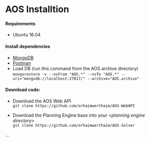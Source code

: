 # AOS Installtion
#### Requirements
* Ubuntu 16.04
#### Install dependencies
* [MongoDB](https://docs.mongodb.com/manual/tutorial/install-mongodb-on-ubuntu/) 
* [Postman](https://www.postman.com/downloads/)
* Load DB (run this command from the AOS.archive directory)</br>
`mongorestore -v --nsFrom "AOS.*" --nsTo "AOS.*" --uri="mongodb://localhost:27017/" --archive="AOS.archive"`

#### Download code:
* Download the AOS Web API </br>
`git clone https://github.com/orhaimwerthaim/AOS-WebAPI` 

* Download the Planning Engine base into your <_planning engine directory_> </br>
`git clone https://github.com/orhaimwerthaim/AOS-Solver`

...
